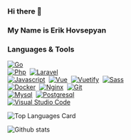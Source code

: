 

<!--
**fr13n8/fr13n8** is a ✨ _special_ ✨ repository because its `README.md` (this file) appears on your GitHub profile.

Here are some ideas to get you started:

- 🔭 I’m currently working on ...
- 🌱 I’m currently learning ...
- 👯 I’m looking to collaborate on ...
- 🤔 I’m looking for help with ...
- 💬 Ask me about ...
- 📫 How to reach me: ...
- 😄 Pronouns: ...
- ⚡ Fun fact: ...
-->

### Hi there 👋
### My Name is Erik Hovsepyan

### Languages & Tools
[![Go](https://img.shields.io/badge/-Go-00ADD8?logo=go&logoColor=ffffff)](https://golang.org/)
\
[![Php](https://img.shields.io/badge/-Php-21232F?logo=php&logoColor=blue)](https://www.php.net/)&nbsp;
[![Laravel](https://img.shields.io/badge/-Laravel-E4392C?logo=laravel&logoColor=white)](https://laravel.com/)
\
[![Javascript](https://img.shields.io/badge/-JavaScript-edb200?style=flat-square&logo=javascript&logoColor=white)](https://www.javascript.com/)&nbsp;
[![Vue](https://img.shields.io/badge/-Vue-384960?style=flat-square&logo=vue.js&logoColor=white)](https://vuejs.org/)&nbsp;
[![Vuetify](https://img.shields.io/badge/-Vuetify-1696f5?style=flat-square&logo=vuetify&logoColor=white)](https://vuetifyjs.com/)&nbsp;
[![Sass](https://img.shields.io/badge/-Sass-CC6699?style=flat-square&logo=sass&logoColor=white)](https://sass-lang.com/)&nbsp;
\
[![Docker](https://img.shields.io/badge/-Docker-43853d?style=flat-square&logo=Docker&logoColor=blue)](https://www.docker.com/)&nbsp;
[![Nginx](https://img.shields.io/badge/-Nginx-43853d?style=flat-square&logo=nginx&logoColor=green)](https://www.nginx.com/)&nbsp;
[![Git](https://img.shields.io/badge/-Git-333333?style=flat-square&logo=git&logoColor=red)](https://git-scm.com/)&nbsp;
\
[![Mysql](https://img.shields.io/badge/-Mysql-0E0E0E?style=flat-square&logo=mysql&logoColor=276088)](https://www.mysql.com/)&nbsp;
[![Postgresql](https://img.shields.io/badge/-Postgresql-1696f5?style=flat-square&logo=postgresql&logoColor=white)](https://www.postgresql.org/)&nbsp;
\
[![Visual Studio Code](https://img.shields.io/badge/-Visual%20Studio%20Code-007ACC?logo=visual%20studio%20code&logoColor=ffffff)](https://code.visualstudio.com/)

![Top Languages Card](https://github-readme-stats.vercel.app/api/top-langs/?username=fr13n8&theme=chartreuse-dark&layout=compact)

![Github stats](https://github-readme-stats.vercel.app/api?username=fr13n8&theme=chartreuse-dark&show_icons=true&count_private=true)



